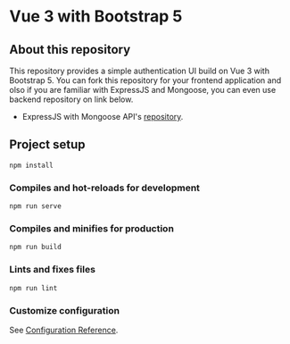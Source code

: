 # Vue 3 with Bootstrap 5

## About this repository

This repository provides a simple authentication UI build on Vue 3 with Bootstrap 5. You can fork this repository for your frontend application and olso if you are familiar with ExpressJS and Mongoose, you can even use backend repository on link below.

- ExpressJS with Mongoose API's [repository](http://github.com/lindritkrasniqi/express).

## Project setup
```
npm install
```

### Compiles and hot-reloads for development
```
npm run serve
```

### Compiles and minifies for production
```
npm run build
```

### Lints and fixes files
```
npm run lint
```

### Customize configuration
See [Configuration Reference](https://cli.vuejs.org/config/).
